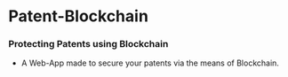 # Patent-Blockchain

### Protecting Patents using Blockchain


* A Web-App made to secure your patents via the means of Blockchain.
